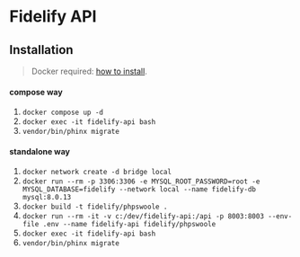 # Fidelify API

## Installation

> Docker required: [how to install](https://docs.docker.com/engine/install/ubuntu/).

#### compose way

1. `docker compose up -d`
2. `docker exec -it fidelify-api bash`
3. `vendor/bin/phinx migrate`

#### standalone way

1. `docker network create -d bridge local`
2. `docker run --rm -p 3306:3306 -e MYSQL_ROOT_PASSWORD=root -e MYSQL_DATABASE=fidelify --network local --name fidelify-db mysql:8.0.13`
3. `docker build -t fidelify/phpswoole .`
4. `docker run --rm -it -v c:/dev/fidelify-api:/api -p 8003:8003 --env-file .env --name fidelify-api fidelify/phpswoole`
5. `docker exec -it fidelify-api bash`
6. `vendor/bin/phinx migrate`
